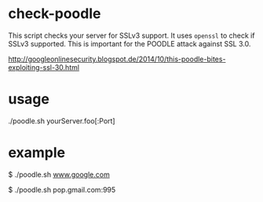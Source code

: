 check-poodle
============

This script checks your server for SSLv3 support. It uses `openssl` to check if SSLv3 supported. This is important for the POODLE attack against SSL 3.0.

http://googleonlinesecurity.blogspot.de/2014/10/this-poodle-bites-exploiting-ssl-30.html

usage
============
./poodle.sh yourServer.foo[:Port]

example
============

$ ./poodle.sh www.google.com

$ ./poodle.sh pop.gmail.com:995
